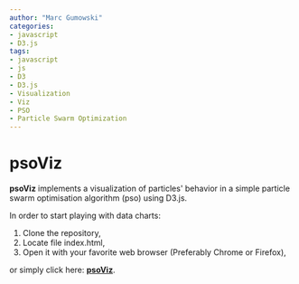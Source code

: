 ```yaml
---
author: "Marc Gumowski"
categories:
- javascript
- D3.js
tags:
- javascript
- js
- D3
- D3.js
- Visualization
- Viz
- PSO
- Particle Swarm Optimization
---
```


psoViz
============

**psoViz** implements a visualization of particles' behavior in a simple particle swarm optimisation algorithm (pso) using D3.js.

In order to start playing with data charts:

1.  Clone the repository,
2.  Locate file index.html,
3.  Open it with your favorite web browser (Preferably Chrome or Firefox),

or simply click here: [**psoViz**](https://marcgumowski.github.io/psoViz/).
